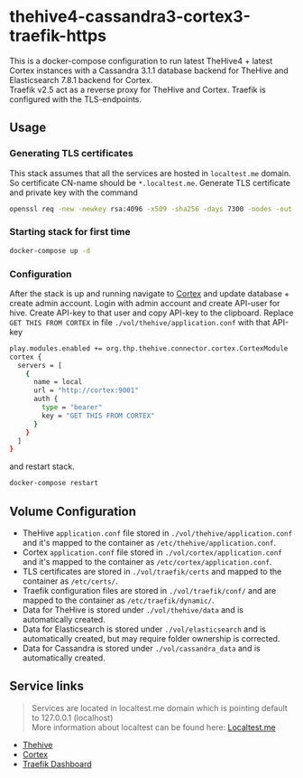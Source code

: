 # thehive4-cassandra3-cortex3-traefik-https

This is a docker-compose configuration to run latest TheHive4 + latest Cortex instances with a Cassandra 3.1.1 database backend for TheHive and Elasticsearch 7.8.1 backend for Cortex.   
Traefik v2.5 act as a reverse proxy for TheHive and Cortex. Traefik is configured with the TLS-endpoints.   

## Usage

### Generating TLS certificates
This stack assumes that all the services are hosted in `localtest.me` domain. So certificate CN-name should be `*.localtest.me`. Generate TLS certificate and private key with the command
```bash
openssl req -new -newkey rsa:4096 -x509 -sha256 -days 7300 -nodes -out ./vol/traefik/certs/server.cer -keyout ./vol/traefik/certs/private.key
```

### Starting stack for first time
```bash
docker-compose up -d
```

### Configuration
After the stack is up and running navigate to [Cortex](https://cortex.localtest.me) and update database + create admin account. Login with admin account and create API-user for hive. Create API-key to that user and copy API-key to the clipboard. Replace `GET THIS FROM CORTEX` in file `./vol/thehive/application.conf` with that API-key   

```bash
play.modules.enabled += org.thp.thehive.connector.cortex.CortexModule
cortex {
  servers = [
    {
      name = local
      url = "http://cortex:9001"
      auth {
        type = "bearer"
        key = "GET THIS FROM CORTEX"
      }
    }
  ]
}
```

and restart stack.
```bash
docker-compose restart
```

## Volume Configuration

- TheHive `application.conf` file stored in `./vol/thehive/application.conf` and it's mapped to the container as `/etc/thehive/application.conf`.   
- Cortex `application.conf` file stored in `./vol/cortex/application.conf` and it's mapped to the container as `/etc/cortex/application.conf`.   
- TLS certificates are stored in `./vol/traefik/certs` and mapped to the container as `/etc/certs/`.   
- Traefik configuration files are stored in `./vol/traefik/conf/` and are mapped to the container as `/etc/traefik/dynamic/`.   
- Data for TheHive is stored under `./vol/thehive/data` and is automatically created.   
- Data for Elasticsearch is stored under `./vol/elasticsearch` and is automatically created, but may require folder ownership is corrected.   
- Data for Cassandra is stored under `./vol/cassandra_data` and is automatically created.   

## Service links
> Services are located in localtest.me domain which is pointing default to 127.0.0.1 (localhost)   
> More information about localtest can be found here: [Localtest.me](https://readme.localtest.me/)
- [Thehive](https://thehive.localtest.me)
- [Cortex](https://cortex.localtest.me)
- [Traefik Dashboard](http://localtest.me:8080)
